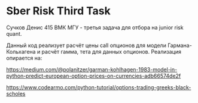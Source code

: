# Sber Risk Third Task
Сучков Денис 415 ВМК МГУ - третья задача для отбора на junior risk quant.

Данный код реализует расчёт цены call опционов для модели Гармана-Кольхагена и расчёт гамма, тета для данных опционов.
Реализация опирается на:

https://medium.com/@polanitzer/garman-kohlhagen-1983-model-in-python-predict-european-option-prices-on-currencies-adb66574de2f

https://www.codearmo.com/python-tutorial/options-trading-greeks-black-scholes
